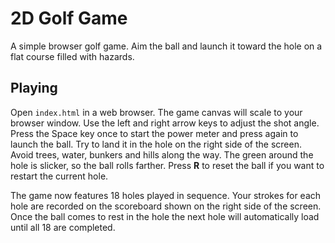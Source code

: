 # 2D Golf Game

A simple browser golf game. Aim the ball and launch it toward the hole on a flat course filled with hazards.

## Playing

Open `index.html` in a web browser. The game canvas will scale to your browser window. Use the left and right arrow keys to adjust the shot angle.
Press the Space key once to start the power meter and press again to launch the ball. Try to land it in the hole on the right side of the screen.
Avoid trees, water, bunkers and hills along the way. The green around the hole is slicker, so the ball rolls farther.
Press **R** to reset the ball if you want to restart the current hole.

The game now features 18 holes played in sequence. Your strokes for each hole
are recorded on the scoreboard shown on the right side of the screen. Once the
ball comes to rest in the hole the next hole will automatically load until all
18 are completed.
